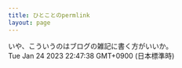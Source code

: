 ```yaml
---
title: ひとことのpermlink
layout: page
---
```

<div class="box" dt="1674568058817">
  いや、こういうのはブログの雑記に書く方がいいか。
  <div class="content is-small">Tue Jan 24 2023 22:47:38 GMT+0900 (日本標準時)</div>
</div>